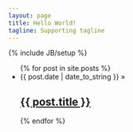 ```yaml
---
layout: page
title: Hello World!
tagline: Supporting tagline
---
```

{% include JB/setup %}


<ul class="posts">
  {% for post in site.posts %}
    <li><span>{{ post.date | date_to_string }}</span> &raquo; <a href="{{ BASE_PATH }}{{ post.url }}"><h2>{{ post.title }}</h2></a></li>
  {% endfor %}
</ul>
